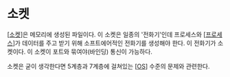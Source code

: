 # 소켓

[[소켓]]은 메모리에 생성된 파일이다. 이 소켓은 일종의 '전화기'인데 프로세스와 [[프로세스]]가 데이터를 주고 받기 위해 소프트에어적인 전화기를 생성해야 한다. 이 전화기가 소켓이다. 이 소켓이 포트와 묶여야(바인딩) 통신이 가능하다. 

소켓은 굳이 생각한다면 5계층과 7계층에 걸쳐있는 [[OS]] 수준의 문제와 관련한다. 

[//begin]: # "Autogenerated link references for markdown compatibility"
[소켓]: 소켓 "소켓"
[프로세스]: 프로세스 "프로세스"
[OS]: OS "OS"
[//end]: # "Autogenerated link references"